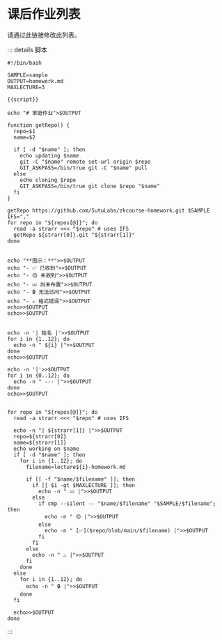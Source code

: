 <script setup>
import { data } from '../data/homework.data.ts'
import { ref, toRaw } from 'vue';
import { useData } from 'vitepress'
import TablerMoneybag from '../components/TablerMoneybag.vue'
import MaterialSymbolsLocationOn from '../components/MaterialSymbolsLocationOn.vue'
import MaterialSymbolsCalendarMonth from '../components/MaterialSymbolsCalendarMonth.vue'

const { site, frontmatter } = useData();

const homeworks = ref(data.data) 

const pattern = toRaw(site.value.themeConfig?.editLink)?.pattern;
const link = pattern ? pattern.replace(":path", "data/homework.data.ts") : undefined;

const script = ref("");
script.value += `declare -a repos=(\n`;
for (let i = 0; i < homeworks.value.length; i++) {
  const h = homeworks.value[i];
  script.value += `  '${h.github},${h.name}'\n`;
}
script.value += `)`;
</script>

# 课后作业列表

<span v-if="link">
请通过<a :href="link" target="_blank">此链接</a>修改此列表。
</span>

::: details 脚本

```bash-vue
#!/bin/bash

SAMPLE=sample
OUTPUT=homework.md
MAXLECTURE=3

{{script}}

echo "# 家庭作业">$OUTPUT

function getRepo() {
  repo=$1
  name=$2

  if [ -d "$name" ]; then
    echo updating $name
    git -C "$name" remote set-url origin $repo
    GIT_ASKPASS=/bin/true git -C "$name" pull
  else
    echo cloning $repo
    GIT_ASKPASS=/bin/true git clone $repo "$name"
  fi
}

getRepo https://github.com/SutuLabs/zkcourse-homework.git $SAMPLE
IFS=","
for repo in "${repos[@]}"; do
  read -a strarr <<< "$repo" # uses IFS
  getRepo ${strarr[0]}.git "${strarr[1]}"
done


echo "**图示：**">>$OUTPUT
echo "- ✅ 已收到">>$OUTPUT
echo "- 🟡 未收到">>$OUTPUT
echo "- 💤 尚未布置">>$OUTPUT
echo "- 🔒 无法访问">>$OUTPUT
echo "- ⚠️ 格式错误">>$OUTPUT
echo>>$OUTPUT
echo>>$OUTPUT


echo -n '| 姓名 |'>>$OUTPUT
for i in {1..12}; do
  echo -n " ${i} |">>$OUTPUT
done
echo>>$OUTPUT

echo -n '|'>>$OUTPUT
for i in {0..12}; do
  echo -n " --- |">>$OUTPUT
done
echo>>$OUTPUT


for repo in "${repos[@]}"; do
  read -a strarr <<< "$repo" # uses IFS

  echo -n "| ${strarr[1]} |">>$OUTPUT
  repo=${strarr[0]}
  name=${strarr[1]}
  echo working on $name
  if [ -d "$name" ]; then
    for i in {1..12}; do
      filename=lecture${i}-homework.md

      if [[ -f "$name/$filename" ]]; then
        if [[ $i -gt $MAXLECTURE ]]; then
          echo -n " 💤 |">>$OUTPUT
        else
          if cmp --silent -- "$name/$filename" "$SAMPLE/$filename"; then
            echo -n " 🟡 |">>$OUTPUT
          else
            echo -n " [✅]($repo/blob/main/$filename) |">>$OUTPUT
          fi
        fi
      else
        echo -n " ⚠️ |">>$OUTPUT
      fi
    done
  else
    for i in {1..12}; do
      echo -n " 🔒 |">>$OUTPUT
    done
  fi

  echo>>$OUTPUT
done
```

:::